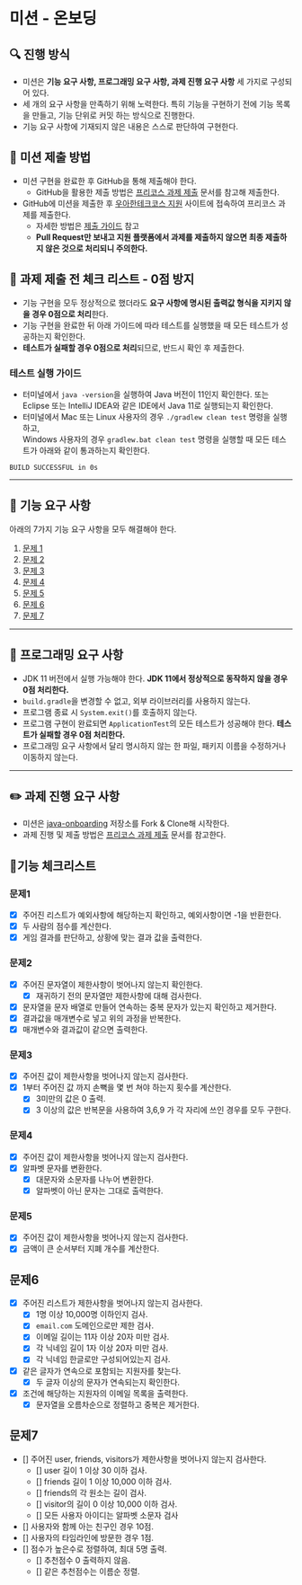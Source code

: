 # 미션 - 온보딩

## 🔍 진행 방식

- 미션은 **기능 요구 사항, 프로그래밍 요구 사항, 과제 진행 요구 사항** 세 가지로 구성되어 있다.
- 세 개의 요구 사항을 만족하기 위해 노력한다. 특히 기능을 구현하기 전에 기능 목록을 만들고, 기능 단위로 커밋 하는 방식으로 진행한다.
- 기능 요구 사항에 기재되지 않은 내용은 스스로 판단하여 구현한다.

## 📮 미션 제출 방법

- 미션 구현을 완료한 후 GitHub을 통해 제출해야 한다.
    - GitHub을 활용한 제출 방법은 [프리코스 과제 제출](https://github.com/woowacourse/woowacourse-docs/tree/master/precourse) 문서를 참고해
      제출한다.
- GitHub에 미션을 제출한 후 [우아한테크코스 지원](https://apply.techcourse.co.kr) 사이트에 접속하여 프리코스 과제를 제출한다.
    - 자세한 방법은 [제출 가이드](https://github.com/woowacourse/woowacourse-docs/tree/master/precourse#제출-가이드) 참고
    - **Pull Request만 보내고 지원 플랫폼에서 과제를 제출하지 않으면 최종 제출하지 않은 것으로 처리되니 주의한다.**

## 🚨 과제 제출 전 체크 리스트 - 0점 방지

- 기능 구현을 모두 정상적으로 했더라도 **요구 사항에 명시된 출력값 형식을 지키지 않을 경우 0점으로 처리**한다.
- 기능 구현을 완료한 뒤 아래 가이드에 따라 테스트를 실행했을 때 모든 테스트가 성공하는지 확인한다.
- **테스트가 실패할 경우 0점으로 처리**되므로, 반드시 확인 후 제출한다.

### 테스트 실행 가이드

- 터미널에서 `java -version`을 실행하여 Java 버전이 11인지 확인한다. 또는 Eclipse 또는 IntelliJ IDEA와 같은 IDE에서 Java 11로 실행되는지 확인한다.
- 터미널에서 Mac 또는 Linux 사용자의 경우 `./gradlew clean test` 명령을 실행하고,   
  Windows 사용자의 경우  `gradlew.bat clean test` 명령을 실행할 때 모든 테스트가 아래와 같이 통과하는지 확인한다.

```
BUILD SUCCESSFUL in 0s
```

---

## 🚀 기능 요구 사항
아래의 7가지 기능 요구 사항을 모두 해결해야 한다.

1. [문제 1](./docs/PROBLEM1.md)
2. [문제 2](./docs/PROBLEM2.md)
3. [문제 3](./docs/PROBLEM3.md)
4. [문제 4](./docs/PROBLEM4.md)
5. [문제 5](./docs/PROBLEM5.md)
6. [문제 6](./docs/PROBLEM6.md)
7. [문제 7](./docs/PROBLEM7.md)

---

## 🎯 프로그래밍 요구 사항

- JDK 11 버전에서 실행 가능해야 한다. **JDK 11에서 정상적으로 동작하지 않을 경우 0점 처리한다.**
- `build.gradle`을 변경할 수 없고, 외부 라이브러리를 사용하지 않는다.
- 프로그램 종료 시 `System.exit()`를 호출하지 않는다.
- 프로그램 구현이 완료되면 `ApplicationTest`의 모든 테스트가 성공해야 한다. **테스트가 실패할 경우 0점 처리한다.**
- 프로그래밍 요구 사항에서 달리 명시하지 않는 한 파일, 패키지 이름을 수정하거나 이동하지 않는다.
 
---

## ✏️ 과제 진행 요구 사항

- 미션은 [java-onboarding](https://github.com/woowacourse-precourse/java-onboarding) 저장소를 Fork & Clone해 시작한다.
- 과제 진행 및 제출 방법은 [프리코스 과제 제출](https://github.com/woowacourse/woowacourse-docs/tree/master/precourse) 문서를 참고한다.

## 📜기능 체크리스트
### 문제1
- [x] 주어진 리스트가 예외사항에 해당하는지 확인하고, 예외사항이면 -1을 반환한다.
- [x] 두 사람의 점수를 계산한다.
- [x] 게임 결과를 판단하고, 상황에 맞는 결과 값을 출력한다.

### 문제2
- [x] 주어진 문자열이 제한사항이 벗어나지 않는지 확인한다.
  - [x] 재귀하기 전의 문자열만 제한사항에 대해 검사한다.
- [x] 문자열을 문자 배열로 만들어 연속하는 중복 문자가 있는지 확인하고 제거한다.
- [x] 결과값을 매개변수로 넣고 위의 과정을 반복한다.
- [x] 매개변수와 결과값이 같으면 출력한다.

### 문제3
- [x] 주어진 값이 제한사항을 벗어나지 않는지 검사한다.
- [x] 1부터 주어진 값 까지 손뼉을 몇 번 쳐야 하는지 횟수를 계산한다.
  - [x] 3미만의 값은 0 출력.
  - [x] 3 이상의 값은 반복문을 사용하여 3,6,9 가 각 자리에 쓰인 경우를 모두 구한다.

### 문제4
- [x] 주어진 값이 제한사항을 벗어나지 않는지 검사한다.
- [x] 알파벳 문자를 변환한다.
  - [x] 대문자와 소문자를 나누어 변환한다.
  - [x] 알파벳이 아닌 문자는 그대로 출력한다.

### 문제5
- [x] 주어진 값이 제한사항을 벗어나지 않는지 검사한다.
- [x] 금액이 큰 순서부터 지폐 개수를 계산한다.

## 문제6
- [x] 주어진 리스트가 제한사항을 벗어나지 않는지 검사한다.
  - [x] 1명 이상 10,000명 이하인지 검사.
  - [x] `email.com` 도메인으로만 제한 검사.
  - [x] 이메일 길이는 11자 이상 20자 미만 검사.
  - [x] 각 닉네임 길이 1자 이상 20자 미만 검사.
  - [x] 각 닉네임 한글로만 구성되어있는지 검사.
- [x] 같은 글자가 연속으로 포함되는 지원자를 찾는다.
  - [x] 두 글자 이상의 문자가 연속되는지 확인한다.
- [x] 조건에 해당하는 지원자의 이메일 목록을 출력한다.
  - [x] 문자열을 오름차순으로 정렬하고 중복은 제거한다.

## 문제7
- [] 주어진 user, friends, visitors가 제한사항을 벗어나지 않는지 검사한다.
  - [] user 길이 1 이상 30 이하 검사.
  - [] friends 길이 1 이상 10,000 이하 검사.
  - [] friends의 각 원소는 길이 검사.
  - [] visitor의 길이 0 이상 10,000 이하 검사.
  - [] 모든 사용자 아이디는 알파벳 소문자 검사
- [] 사용자와 함께 아는 친구인 경우 10점.
- [] 사용자의 타임라인에 방문한 경우 1점.
- [] 점수가 높은수로 정렬하여, 최대 5명 출력.
  - [] 추천점수 0 출력하지 않음.
  - [] 같은 추천점수는 이름순 정렬.
